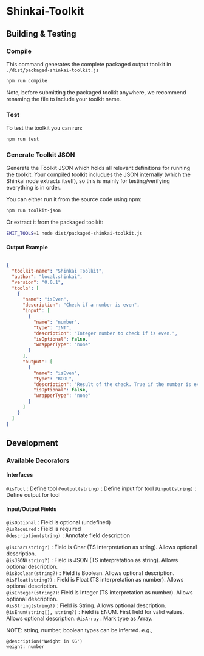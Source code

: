 # Shinkai-Toolkit

## Building & Testing

### Compile 
This command generates the complete packaged output toolkit in `./dist/packaged-shinkai-toolkit.js`

```bash
npm run compile
```

Note, before submitting the packaged toolkit anywhere, we recommend renaming the file to include your toolkit name.

### Test

To test the toolkit you can run:

```bash
npm run test
```


### Generate Toolkit JSON

Generate the Toolkit JSON which holds all relevant definitions for running the toolkit. Your compiled toolkit includues the JSON internally (which the Shinkai node extracts itself), so this is mainly for testing/verifying everything is in order.

You can either run it from the source code using npm:
```bash
npm run toolkit-json
```

Or extract it from the packaged toolkit:

```bash
EMIT_TOOLS=1 node dist/packaged-shinkai-toolkit.js
```

#### Output Example

```json

{
  "toolkit-name": "Shinkai Toolkit",
  "author": "local.shinkai",
  "version": "0.0.1",
  "tools": [
    {
      "name": "isEven",
      "description": "Check if a number is even",
      "input": [
        {
          "name": "number",
          "type": "INT",
          "description": "Integer number to check if is even.",
          "isOptional": false,
          "wrapperType": "none"
        }
      ],
      "output": [
        {
          "name": "isEven",
          "type": "BOOL",
          "description": "Result of the check. True if the number is even.",
          "isOptional": false,
          "wrapperType": "none"
        }
      ]
    }
  ]
}
```

## Development

### Available Decorators
#### Interfaces
  `@isTool` : Define tool
  `@output(string)` : Define input for tool 
  `@input(string)` : Define output for tool

#### Input/Output Fields
  `@isOptional` : Field is optional (undefined)  
  `@isRequired` : Field is required  
  `@description(string)` : Annotate field description    
 
  `@isChar(string?)` : Field is Char (TS interpretation as string). Allows optional description.  
  `@isJSON(string?)` : Field is JSON (TS interpretation as string). Allows optional description.  
  `@isBoolean(string?)` : Field is Boolean. Allows optional description.  
  `@isFloat(string?)` : Field is Float (TS interpretation as number). Allows optional description.  
  `@isInteger(string?)`: Field is Integer (TS interpretation as number). Allows optional description.  
  `@isString(string?)` : Field is String. Allows optional description.  
  `@isEnum(string[], string?)` : Field is ENUM. First field for valid values. Allows optional description.
  `@isArray` : Mark type as Array.  
  
NOTE: string, number, boolean types can be inferred. e.g., 
```
@description('Weight in KG')
weight: number
```
